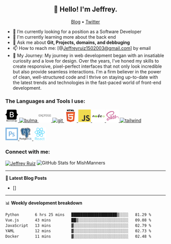 <h2 align="center">👋 Hello! I'm Jeffrey.</h2>
<p align="center">
  <a href="https://blog.athulcyriac.in">Blog</a> •
  <a href="https://twitter.com/athulcajay">Twitter</a>
</p>

<!-- <a href="https://www.mongodb.com/" target="_blank" rel="noreferrer"><img src="https://raw.githubusercontent.com/devicons/devicon/master/icons/mongodb/mongodb-original-wordmark.svg" alt="mongodb" width="40" height="40"/> </a> -->
- 🔭 I’m currently looking for a position as a Software Developer
- 🌱 I'm currently learning more about the back end 
- 💬 Ask me about **Git, Projects, domains, and debbuging**
- 📫 How to reach me: [@Jeffreyruiz1502003@gmail.com] by email
- 🌟 My Journey: My journey in web development began with an insatiable curiosity and a love for design. Over the years, I've honed my skills to create responsive, pixel-perfect interfaces that not only look incredible but also provide seamless interactions. I'm a firm believer in the power of clean, well-structured code and I thrive on staying up-to-date with the latest trends and technologies in the fast-paced world of front-end development.
<h3 align="left">The Languages and Tools I use:</h3>
<p align="left"> <a href="https://getbootstrap.com" target="_blank" rel="noreferrer"> <img src="https://raw.githubusercontent.com/devicons/devicon/master/icons/bootstrap/bootstrap-plain-wordmark.svg" alt="bootstrap" width="40" height="40"/> </a> <a href="https://bulma.io/" target="_blank" rel="noreferrer"> <img src="https://raw.githubusercontent.com/gilbarbara/logos/804dc257b59e144eaca5bc6ffd16949752c6f789/logos/bulma.svg" alt="bulma" width="40" height="40"/> </a> <a href="https://expressjs.com" target="_blank" rel="noreferrer"> <img src="https://raw.githubusercontent.com/devicons/devicon/master/icons/express/express-original-wordmark.svg" alt="express" width="40" height="40"/> </a> <a href="https://git-scm.com/" target="_blank" rel="noreferrer"> <img src="https://www.vectorlogo.zone/logos/git-scm/git-scm-icon.svg" alt="git" width="40" height="40"/> </a> <a href="https://www.w3.org/html/" target="_blank" rel="noreferrer"> <img src="https://raw.githubusercontent.com/devicons/devicon/master/icons/html5/html5-original-wordmark.svg" alt="html5" width="40" height="40"/> </a> <a href="https://developer.mozilla.org/en-US/docs/Web/JavaScript" target="_blank" rel="noreferrer"> <img src="https://raw.githubusercontent.com/devicons/devicon/master/icons/javascript/javascript-original.svg" alt="javascript" width="40" height="40"/> </a> <a href="https://nodejs.org" target="_blank" rel="noreferrer"> <img src="https://raw.githubusercontent.com/devicons/devicon/master/icons/nodejs/nodejs-original-wordmark.svg" alt="nodejs" width="40" height="40"/> </a> <a href="https://sass-lang.com" target="_blank" rel="noreferrer"> <img src="https://raw.githubusercontent.com/devicons/devicon/master/icons/sass/sass-original.svg" alt="sass" width="40" height="40"/> </a> <a href="https://tailwindcss.com/" target="_blank" rel="noreferrer"> <img src="https://www.vectorlogo.zone/logos/tailwindcss/tailwindcss-icon.svg" alt="tailwind" width="40" height="40"/> </a> </p> <a href="https://www.photoshop.com/en" target="_blank" rel="noreferrer"> <img src="https://raw.githubusercontent.com/devicons/devicon/master/icons/photoshop/photoshop-line.svg" alt="photoshop" width="40" height="40"/> </a> <a href="https://www.postgresql.org" target="_blank" rel="noreferrer"> <img src="https://raw.githubusercontent.com/devicons/devicon/master/icons/postgresql/postgresql-original-wordmark.svg" alt="postgresql" width="40" height="40"/> </a> <a href="https://reactjs.org/" target="_blank" rel="noreferrer"> <img src="https://raw.githubusercontent.com/devicons/devicon/master/icons/react/react-original-wordmark.svg" alt="react" width="40" height="40"/> </a> 

<h3 align="left">Connect with me:</h3>
<p align="left">
<a href="https://www.linkedin.com/in/jeffrey-ruiz-a44b75246" target="blank"><img align="center" src="https://raw.githubusercontent.com/rahuldkjain/github-profile-readme-generator/master/src/images/icons/Social/linked-in-alt.svg" alt="Jeffrey Ruiz" height="30" width="40" /></a>
<img src="https://github-readme-stats.vercel.app/api?username=jeffruiz1502003&show_icons=true&include_all_commits=true&count_private=true&theme=jolly&layout=compact" alt="GitHub Stats for MishManners" width="70" />
</p>

-------

**📝 Latest Blog Posts**

<!-- BLOG-POST-LIST:START -->
- []
<!-- BLOG-POST-LIST:END -->

-------

📊 **Weekly development breakdown**
<!--START_SECTION:waka-->

```txt
Python       6 hrs 25 mins   ████████████████████▒░░░░   81.29 %
Vue.js       43 mins         ██▒░░░░░░░░░░░░░░░░░░░░░░   09.08 %
JavaScript   13 mins         ▓░░░░░░░░░░░░░░░░░░░░░░░░   02.79 %
YAML         12 mins         ▓░░░░░░░░░░░░░░░░░░░░░░░░   02.73 %
Docker       11 mins         ▓░░░░░░░░░░░░░░░░░░░░░░░░   02.48 %
```

<!--END_SECTION:waka-->
